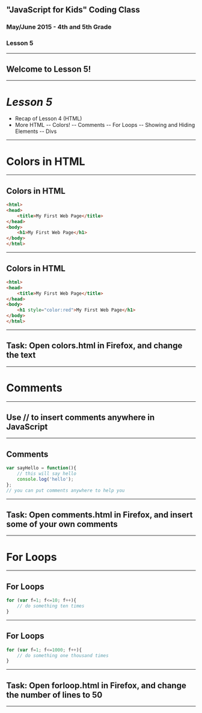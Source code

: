 ## "JavaScript for Kids" Coding Class
### May/June 2015 - 4th and 5th Grade
### Lesson 5

--- 

## Welcome to Lesson 5!

---

# _Lesson 5_
- Recap of Lesson 4 (HTML)
- More HTML
-- Colors!
-- Comments
-- For Loops
-- Showing and Hiding Elements
-- Divs

---

# Colors in HTML

---

## Colors in HTML

```html
<html>
<head>
    <title>My First Web Page</title>
</head>
<body>
	<h1>My First Web Page</h1>
</body>
</html>
```

--- 

## Colors in HTML

```html
<html>
<head>
    <title>My First Web Page</title>
</head>
<body>
    <h1 style="color:red">My First Web Page</h1>
</body>
</html>
```

--- 

## Task: Open colors.html in Firefox, and change the text

---

# Comments

---

## Use // to insert comments anywhere in JavaScript

---

## Comments

```javascript
var sayHello = function(){
    // this will say hello
    console.log('hello');
};
// you can put comments anywhere to help you
```

---

## Task: Open comments.html in Firefox, and insert some of your own comments

---

# For Loops

---

## For Loops

```javascript
for (var f=1; f<=10; f++){
    // do something ten times
}
```

---

## For Loops

```javascript
for (var f=1; f<=1000; f++){
    // do something one thousand times
}
```
---

## Task: Open forloop.html in Firefox, and change the number of lines to 50

---

